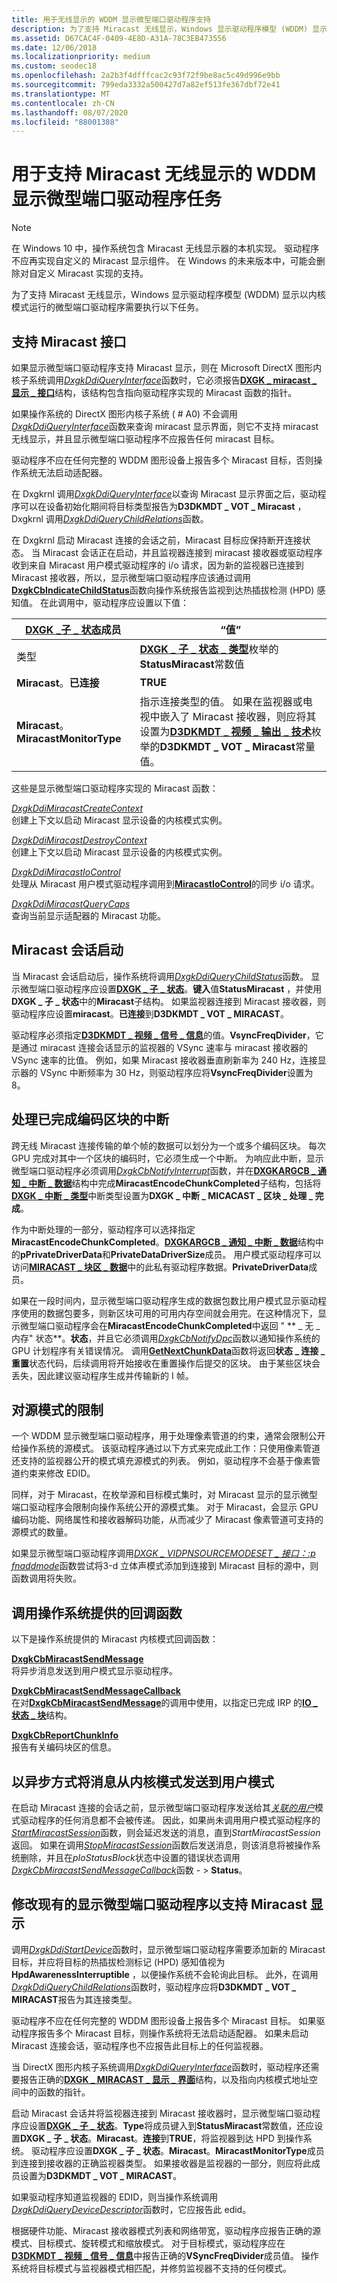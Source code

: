 ```yaml
---
title: 用于无线显示的 WDDM 显示微型端口驱动程序支持
description: 为了支持 Miracast 无线显示，Windows 显示驱动程序模型 (WDDM) 显示以内核模式运行的微型端口驱动程序需要执行以下任务。
ms.assetid: D67CAC4F-0409-4E8D-A31A-78C3EB473556
ms.date: 12/06/2018
ms.localizationpriority: medium
ms.custom: seodec18
ms.openlocfilehash: 2a2b3f4dfffcac2c93f72f9be8ac5c49d996e9bb
ms.sourcegitcommit: 799eda3332a500427d7a82ef513fe367dbf72e41
ms.translationtype: MT
ms.contentlocale: zh-CN
ms.lasthandoff: 08/07/2020
ms.locfileid: "88001388"
---
```

# <a name="wddm-display-miniport-driver-tasks-to-support-miracast-wireless-displays"></a>用于支持 Miracast 无线显示的 WDDM 显示微型端口驱动程序任务

> [!NOTE]
> 在 Windows 10 中，操作系统包含 Miracast 无线显示器的本机实现。 驱动程序不应再实现自定义的 Miracast 显示组件。 在 Windows 的未来版本中，可能会删除对自定义 Miracast 实现的支持。

为了支持 Miracast 无线显示，Windows 显示驱动程序模型 (WDDM) 显示以内核模式运行的微型端口驱动程序需要执行以下任务。

## <a name="supporting-the-miracast-interface"></a>支持 Miracast 接口


如果显示微型端口驱动程序支持 Miracast 显示，则在 Microsoft DirectX 图形内核子系统调用[*DxgkDdiQueryInterface*](https://docs.microsoft.com/windows-hardware/drivers/ddi/dispmprt/nc-dispmprt-dxgkddi_query_interface)函数时，它必须报告[**DXGK \_ miracast \_ 显示 \_ 接口**](https://docs.microsoft.com/windows-hardware/drivers/ddi/dispmprt/ns-dispmprt-_dxgk_miracast_interface)结构，该结构包含指向驱动程序实现的 Miracast 函数的指针。

如果操作系统的 DirectX 图形内核子系统 ( # A0) 不会调用[*DxgkDdiQueryInterface*](https://docs.microsoft.com/windows-hardware/drivers/ddi/dispmprt/nc-dispmprt-dxgkddi_query_interface)函数来查询 miracast 显示界面，则它不支持 miracast 无线显示，并且显示微型端口驱动程序不应报告任何 miracast 目标。

驱动程序不应在任何完整的 WDDM 图形设备上报告多个 Miracast 目标，否则操作系统无法启动适配器。

在 Dxgkrnl 调用[*DxgkDdiQueryInterface*](https://docs.microsoft.com/windows-hardware/drivers/ddi/dispmprt/nc-dispmprt-dxgkddi_query_interface)以查询 Miracast 显示界面之后，驱动程序可以在设备初始化期间将目标类型报告为**D3DKMDT \_ VOT \_ Miracast** ，Dxgkrnl 调用[*DxgkDdiQueryChildRelations*](https://docs.microsoft.com/windows-hardware/drivers/ddi/dispmprt/nc-dispmprt-dxgkddi_query_child_relations)函数。

在 Dxgkrnl 启动 Miracast 连接的会话之前，Miracast 目标应保持断开连接状态。 当 Miracast 会话正在启动，并且监视器连接到 miracast 接收器或驱动程序收到来自 Miracast 用户模式驱动程序的 i/o 请求，因为新的监视器已连接到 Miracast 接收器，所以，显示微型端口驱动程序应该通过调用[**DxgkCbIndicateChildStatus**](https://docs.microsoft.com/windows-hardware/drivers/ddi/dispmprt/nc-dispmprt-dxgkcb_indicate_child_status)函数向操作系统报告监视到达热插拔检测 (HPD) 感知值。 在此调用中，驱动程序应设置以下值：

| [**DXGK \_子 \_ 状态**](https://docs.microsoft.com/windows-hardware/drivers/ddi/dispmprt/ns-dispmprt-_dxgk_child_status)成员 | “值”                                                                                                                                                                                                                                                                      |
|-------------------------------------------------------------|----------------------------------------------------------------------------------------------------------------------------------------------------------------------------------------------------------------------------------------------------------------------------|
| 类型                                                    | [**DXGK \_ 子 \_ 状态 \_ 类型**](https://docs.microsoft.com/windows-hardware/drivers/ddi/dispmprt/ne-dispmprt-_dxgk_child_status_type)枚举的**StatusMiracast**常数值                                                                                                                                                       |
| **Miracast**。**已连接**                                  | **TRUE**                                                                                                                                                                                                                                                                   |
| **Miracast**。**MiracastMonitorType**                        | 指示连接类型的值。 如果在监视器或电视中嵌入了 Miracast 接收器，则应将其设置为[**D3DKMDT \_ 视频 \_ 输出 \_ 技术**](https://docs.microsoft.com/windows-hardware/drivers/ddi/d3dkmdt/ne-d3dkmdt-_d3dkmdt_video_output_technology)枚举的**D3DKMDT \_ VOT \_ Miracast**常量值。 |

 

这些是显示微型端口驱动程序实现的 Miracast 函数：

<span id="DxgkDdiMiracastCreateContext"></span><span id="dxgkddimiracastcreatecontext"></span><span id="DXGKDDIMIRACASTCREATECONTEXT"></span>[*DxgkDdiMiracastCreateContext*](https://docs.microsoft.com/windows-hardware/drivers/ddi/dispmprt/nc-dispmprt-dxgkddi_miracast_create_context)  
创建上下文以启动 Miracast 显示设备的内核模式实例。

<span id="DxgkDdiMiracastDestroyContext"></span><span id="dxgkddimiracastdestroycontext"></span><span id="DXGKDDIMIRACASTDESTROYCONTEXT"></span>[*DxgkDdiMiracastDestroyContext*](https://docs.microsoft.com/windows-hardware/drivers/ddi/dispmprt/nc-dispmprt-dxgkddi_miracast_destroy_context)  
创建上下文以启动 Miracast 显示设备的内核模式实例。

<span id="DxgkDdiMiracastIoControl"></span><span id="dxgkddimiracastiocontrol"></span><span id="DXGKDDIMIRACASTIOCONTROL"></span>[*DxgkDdiMiracastIoControl*](https://docs.microsoft.com/windows-hardware/drivers/ddi/dispmprt/nc-dispmprt-dxgkddi_miracast_handle_io_control)  
处理从 Miracast 用户模式驱动程序调用到[**MiracastIoControl**](https://docs.microsoft.com/windows-hardware/drivers/ddi/netdispumdddi/nc-netdispumdddi-pfn_miracast_io_control)的同步 i/o 请求。

<span id="DxgkDdiMiracastQueryCaps"></span><span id="dxgkddimiracastquerycaps"></span><span id="DXGKDDIMIRACASTQUERYCAPS"></span>[*DxgkDdiMiracastQueryCaps*](https://docs.microsoft.com/windows-hardware/drivers/ddi/dispmprt/nc-dispmprt-dxgkddi_miracast_query_caps)  
查询当前显示适配器的 Miracast 功能。

## <a name="span-idmiracast_session_startspanspan-idmiracast_session_startspanspan-idmiracast_session_startspanmiracast-session-start"></a><span id="Miracast_session_start"></span><span id="miracast_session_start"></span><span id="MIRACAST_SESSION_START"></span>Miracast 会话启动


当 Miracast 会话启动后，操作系统将调用[*DxgkDdiQueryChildStatus*](https://docs.microsoft.com/windows-hardware/drivers/ddi/dispmprt/nc-dispmprt-dxgkddi_query_child_status)函数。 显示微型端口驱动程序应设置[**DXGK \_ 子 \_ 状态**](https://docs.microsoft.com/windows-hardware/drivers/ddi/dispmprt/ns-dispmprt-_dxgk_child_status)。**键入**值**StatusMiracast** ，并使用**DXGK \_ 子 \_ 状态**中的**Miracast**子结构。 如果监视器连接到 Miracast 接收器，则驱动程序应设置**miracast**。**已连接**到**D3DKMDT \_ VOT \_ MIRACAST**。

驱动程序必须指定[**D3DKMDT \_ 视频 \_ 信号 \_ 信息**](https://docs.microsoft.com/windows-hardware/drivers/ddi/d3dkmdt/ns-d3dkmdt-_d3dkmdt_video_signal_info)的值。**VsyncFreqDivider**，它是通过 miracast 连接会话显示的监视器的 VSync 速率与 miracast 接收器的 VSync 速率的比值。 例如，如果 Miracast 接收器垂直刷新率为 240 Hz，连接显示器的 VSync 中断频率为 30 Hz，则驱动程序应将**VsyncFreqDivider**设置为8。

## <a name="span-idhandling_interrupts_for_completed_encode_chunksspanspan-idhandling_interrupts_for_completed_encode_chunksspanspan-idhandling_interrupts_for_completed_encode_chunksspanhandling-interrupts-for-completed-encode-chunks"></a><span id="Handling_interrupts_for_completed_encode_chunks"></span><span id="handling_interrupts_for_completed_encode_chunks"></span><span id="HANDLING_INTERRUPTS_FOR_COMPLETED_ENCODE_CHUNKS"></span>处理已完成编码区块的中断


跨无线 Miracast 连接传输的单个帧的数据可以划分为一个或多个编码区块。 每次 GPU 完成对其中一个区块的编码时，它必须生成一个中断。 为响应此中断，显示微型端口驱动程序必须调用[*DxgkCbNotifyInterrupt*](https://docs.microsoft.com/windows-hardware/drivers/ddi/d3dkmddi/nc-d3dkmddi-dxgkcb_notify_interrupt)函数，并在[**DXGKARGCB \_ 通知 \_ 中断 \_ 数据**](https://docs.microsoft.com/windows-hardware/drivers/ddi/d3dkmddi/ns-d3dkmddi-_dxgkargcb_notify_interrupt_data)结构中完成**MiracastEncodeChunkCompleted**子结构，包括将[**DXGK \_ 中断 \_ 类型**](https://docs.microsoft.com/windows-hardware/drivers/ddi/d3dkmddi/ne-d3dkmddi-_dxgk_interrupt_type)中断类型设置为**DXGK \_ 中断 \_ MICACAST \_ 区块 \_ 处理 \_ 完成**。

作为中断处理的一部分，驱动程序可以选择指定**MiracastEncodeChunkCompleted**。[**DXGKARGCB \_ 通知 \_ 中断 \_ 数据**](https://docs.microsoft.com/windows-hardware/drivers/ddi/d3dkmddi/ns-d3dkmddi-_dxgkargcb_notify_interrupt_data)结构中的**pPrivateDriverData**和**PrivateDataDriverSize**成员。 用户模式驱动程序可以访问[**MIRACAST \_ 块区 \_ 数据**](https://docs.microsoft.com/windows-hardware/drivers/ddi/netdispumdddi/ns-netdispumdddi-miracast_chunk_data)中的此私有驱动程序数据。**PrivateDriverData**成员。

如果在一段时间内，显示微型端口驱动程序生成的数据包数比用户模式显示驱动程序使用的数据包要多，则新区块可用的可用内存空间就会用完。在这种情况下，显示微型端口驱动程序会在**MiracastEncodeChunkCompleted**中返回 " ** \_ 无 \_ 内存" 状态**。**状态**，并且它必须调用[*DxgkCbNotifyDpc*](https://docs.microsoft.com/windows-hardware/drivers/ddi/d3dkmddi/nc-d3dkmddi-dxgkcb_notify_dpc)函数以通知操作系统的 GPU 计划程序有关错误情况。 调用[**GetNextChunkData**](https://docs.microsoft.com/windows-hardware/drivers/ddi/netdispumdddi/nc-netdispumdddi-pfn_get_next_chunk_data)函数将返回**状态 \_ 连接 \_ 重置**状态代码，后续调用将开始接收在重置操作后提交的区块。 由于某些区块会丢失，因此建议驱动程序生成并传输新的 I 帧。

## <a name="span-idrestrictions_on_source_modesspanspan-idrestrictions_on_source_modesspanspan-idrestrictions_on_source_modesspanrestrictions-on-source-modes"></a><span id="Restrictions_on_source_modes"></span><span id="restrictions_on_source_modes"></span><span id="RESTRICTIONS_ON_SOURCE_MODES"></span>对源模式的限制


一个 WDDM 显示微型端口驱动程序，用于处理像素管道的约束，通常会限制公开给操作系统的源模式。 该驱动程序通过以下方式来完成此工作：只使用像素管道还支持的监视器公开的模式填充源模式的列表。 例如，驱动程序不会基于像素管道约束来修改 EDID。

同样，对于 Miracast，在枚举源和目标模式集时，对 Miracast 显示的显示微型端口驱动程序会限制向操作系统公开的源模式集。 对于 Miracast，会显示 GPU 编码功能、网络属性和接收器解码功能，从而减少了 Miracast 像素管道可支持的源模式的数量。

如果显示微型端口驱动程序调用[*DXGK \_ VIDPNSOURCEMODESET \_ 接口：:p fnaddmode*](https://docs.microsoft.com/windows-hardware/drivers/ddi/d3dkmddi/nc-d3dkmddi-dxgkddi_vidpnsourcemodeset_addmode)函数尝试将3-d 立体声模式添加到连接到 Miracast 目标的源中，则函数调用将失败。

## <a name="span-idcalling_operating_system-provided_callback_functionsspanspan-idcalling_operating_system-provided_callback_functionsspanspan-idcalling_operating_system-provided_callback_functionsspancalling-operating-system-provided-callback-functions"></a><span id="Calling_operating_system-provided_callback_functions"></span><span id="calling_operating_system-provided_callback_functions"></span><span id="CALLING_OPERATING_SYSTEM-PROVIDED_CALLBACK_FUNCTIONS"></span>调用操作系统提供的回调函数


以下是操作系统提供的 Miracast 内核模式回调函数：

<span id="DxgkCbMiracastSendMessage"></span><span id="dxgkcbmiracastsendmessage"></span><span id="DXGKCBMIRACASTSENDMESSAGE"></span>[**DxgkCbMiracastSendMessage**](https://docs.microsoft.com/windows-hardware/drivers/ddi/dispmprt/nc-dispmprt-dxgkcb_miracast_send_message)  
将异步消息发送到用户模式显示驱动程序。

<span id="DxgkCbMiracastSendMessageCallback"></span><span id="dxgkcbmiracastsendmessagecallback"></span><span id="DXGKCBMIRACASTSENDMESSAGECALLBACK"></span>[**DxgkCbMiracastSendMessageCallback**](https://docs.microsoft.com/windows-hardware/drivers/ddi/dispmprt/nc-dispmprt-dxgkcb_miracast_send_message_callback)  
在对[**DxgkCbMiracastSendMessage**](https://docs.microsoft.com/windows-hardware/drivers/ddi/dispmprt/nc-dispmprt-dxgkcb_miracast_send_message)的调用中使用，以指定已完成 IRP 的[**IO \_ 状态 \_ 块**](https://docs.microsoft.com/windows-hardware/drivers/ddi/wdm/ns-wdm-_io_status_block)结构。

<span id="DxgkCbReportChunkInfo"></span><span id="dxgkcbreportchunkinfo"></span><span id="DXGKCBREPORTCHUNKINFO"></span>[**DxgkCbReportChunkInfo**](https://docs.microsoft.com/windows-hardware/drivers/ddi/dispmprt/nc-dispmprt-dxgkcb_miracast_report_chunk_info)  
报告有关编码块区的信息。

## <a name="span-idsending_messages_asynchronously_from_kernel-mode_to_user-modespanspan-idsending_messages_asynchronously_from_kernel-mode_to_user-modespanspan-idsending_messages_asynchronously_from_kernel-mode_to_user-modespansending-messages-asynchronously-from-kernel-mode-to-user-mode"></a><span id="Sending_messages_asynchronously_from_kernel-mode_to_user-mode"></span><span id="sending_messages_asynchronously_from_kernel-mode_to_user-mode"></span><span id="SENDING_MESSAGES_ASYNCHRONOUSLY_FROM_KERNEL-MODE_TO_USER-MODE"></span>以异步方式将消息从内核模式发送到用户模式


在启动 Miracast 连接的会话之前，显示微型端口驱动程序发送给其[*关联的用户*](https://docs.microsoft.com/windows-hardware/drivers/ddi/dispmprt/nc-dispmprt-dxgkcb_miracast_send_message)模式驱动程序的任何消息都不会被传递。 因此，如果尚未调用用户模式驱动程序的[*StartMiracastSession*](https://docs.microsoft.com/windows-hardware/drivers/ddi/netdispumdddi/nc-netdispumdddi-pfn_start_miracast_session)函数，则会延迟发送的消息，直到*StartMiracastSession*返回。 如果在调用[*StopMiracastSession*](https://docs.microsoft.com/windows-hardware/drivers/ddi/netdispumdddi/nc-netdispumdddi-pfn_stop_miracast_session)函数后发送消息，则该消息将被操作系统删除，并且在*pIoStatusBlock*状态中设置的错误状态调用[*DxgkCbMiracastSendMessageCallback*](https://docs.microsoft.com/windows-hardware/drivers/ddi/dispmprt/nc-dispmprt-dxgkcb_miracast_send_message_callback)函数 - &gt; **Status**。

## <a name="span-idmodifying_an_existing_display_miniport_driver_to_support_miracast_displaysspanspan-idmodifying_an_existing_display_miniport_driver_to_support_miracast_displaysspanspan-idmodifying_an_existing_display_miniport_driver_to_support_miracast_displaysspanmodifying-an-existing-display-miniport-driver-to-support-miracast-displays"></a><span id="Modifying_an_existing_display_miniport_driver_to_support_Miracast_displays"></span><span id="modifying_an_existing_display_miniport_driver_to_support_miracast_displays"></span><span id="MODIFYING_AN_EXISTING_DISPLAY_MINIPORT_DRIVER_TO_SUPPORT_MIRACAST_DISPLAYS"></span>修改现有的显示微型端口驱动程序以支持 Miracast 显示


调用[*DxgkDdiStartDevice*](https://docs.microsoft.com/windows-hardware/drivers/ddi/dispmprt/nc-dispmprt-dxgkddi_start_device)函数时，显示微型端口驱动程序需要添加新的 Miracast 目标，并应将目标的热插拔检测标记 (HPD) 感知值视为**HpdAwarenessInterruptible** ，以便操作系统不会轮询此目标。 此外，在调用[*DxgkDdiQueryChildRelations*](https://docs.microsoft.com/windows-hardware/drivers/ddi/dispmprt/nc-dispmprt-dxgkddi_query_child_relations)函数时，驱动程序应将**D3DKMDT \_ VOT \_ MIRACAST**报告为其连接类型。

驱动程序不应在任何完整的 WDDM 图形设备上报告多个 Miracast 目标。 如果驱动程序报告多个 Miracast 目标，则操作系统将无法启动适配器。 如果未启动 Miracast 连接会话，驱动程序也不应报告此目标上的任何监视器。

当 DirectX 图形内核子系统调用[*DxgkDdiQueryInterface*](https://docs.microsoft.com/windows-hardware/drivers/ddi/dispmprt/nc-dispmprt-dxgkddi_query_interface)函数时，驱动程序还需要报告正确的[**DXGK \_ MIRACAST \_ 显示 \_ 界面**](https://docs.microsoft.com/windows-hardware/drivers/ddi/dispmprt/ns-dispmprt-_dxgk_miracast_interface)结构，以及指向内核模式地址空间中的函数的指针。

启动 Miracast 会话并将监视器连接到 Miracast 接收器时，显示微型端口驱动程序应设置[**DXGK \_ 子 \_ 状态**](https://docs.microsoft.com/windows-hardware/drivers/ddi/dispmprt/ns-dispmprt-_dxgk_child_status)。**Type**将成员键入到**StatusMiracast**常数值，还应设置**DXGK \_ 子 \_ 状态**。**Miracast**。**连接**到**TRUE**，将监视器到达 HPD 到操作系统。 驱动程序应设置**DXGK \_ 子 \_ 状态**。**Miracast**。**MiracastMonitorType**成员到连接到接收器的正确监视器类型。 如果接收器是监视器的一部分，则应将此成员设置为**D3DKMDT \_ VOT \_ MIRACAST**。

如果驱动程序知道监视器的 EDID，则当操作系统调用[*DxgkDdiQueryDeviceDescriptor*](https://docs.microsoft.com/windows-hardware/drivers/ddi/dispmprt/nc-dispmprt-dxgkddi_query_device_descriptor)函数时，它应报告此 edid。

根据硬件功能、Miracast 接收器模式列表和网络带宽，驱动程序应报告正确的源模式、目标模式、旋转模式和缩放模式。 对于目标模式，驱动程序应在[**D3DKMDT \_ 视频 \_ 信号 \_ 信息**](https://docs.microsoft.com/windows-hardware/drivers/ddi/d3dkmdt/ns-d3dkmdt-_d3dkmdt_video_signal_info)中报告正确的**VSyncFreqDivider**成员值。 操作系统将目标模式与监视器模式相匹配，并修剪监视器不支持的任何模式。

 

 





